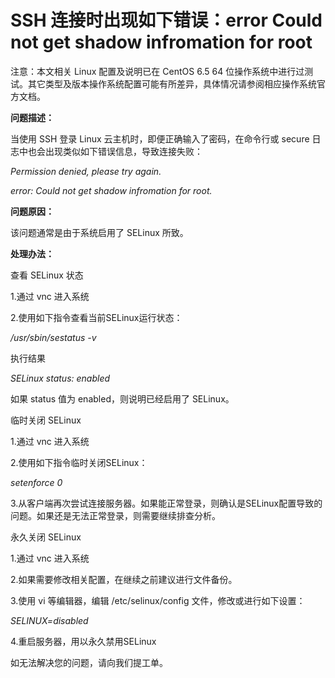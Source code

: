 # SSH 连接时出现如下错误：error Could not get shadow infromation for root



注意：本文相关 Linux 配置及说明已在 CentOS 6.5 64 位操作系统中进行过测试。其它类型及版本操作系统配置可能有所差异，具体情况请参阅相应操作系统官方文档。



**问题描述：**

当使用 SSH 登录 Linux 云主机时，即便正确输入了密码，在命令行或 secure 日志中也会出现类似如下错误信息，导致连接失败：

*Permission denied, please try again.*

*error: Could not get shadow infromation for root.*



**问题原因：**

该问题通常是由于系统启用了 SELinux 所致。



**处理办法：**

查看 SELinux 状态

1.通过 vnc 进入系统

2.使用如下指令查看当前SELinux运行状态：


*/usr/sbin/sestatus  -v*

执行结果 

*SELinux status:                 enabled*

如果 status 值为 enabled，则说明已经启用了 SELinux。



临时关闭 SELinux 

1.通过 vnc 进入系统

2.使用如下指令临时关闭SELinux：


*setenforce 0*

3.从客户端再次尝试连接服务器。如果能正常登录，则确认是SELinux配置导致的问题。如果还是无法正常登录，则需要继续排查分析。



永久关闭 SELinux

1.通过 vnc 进入系统

2.如果需要修改相关配置，在继续之前建议进行文件备份。

3.使用 vi 等编辑器，编辑 /etc/selinux/config 文件，修改或进行如下设置：


*SELINUX=disabled*

4.重启服务器，用以永久禁用SELinux



如无法解决您的问题，请向我们提工单。
